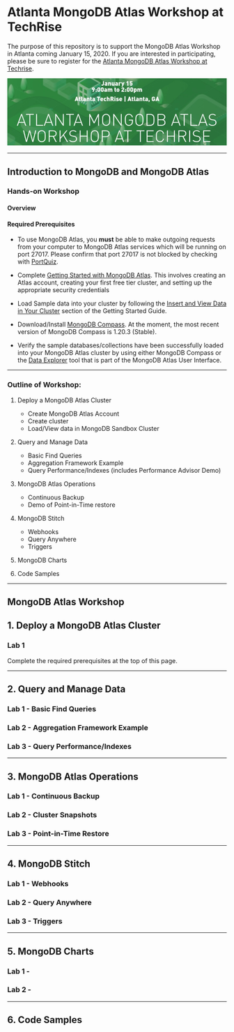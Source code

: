 # Atlanta MongoDB Atlas Workshop at TechRise
The purpose of this repository is to support the MongoDB Atlas Workshop in Atlanta coming January 15, 2020.  If you are interested in participating, please be sure to register
for the [Atlanta MongoDB Atlas Workshop at Techrise](https://atlmdbatlasworkshoptechrise.splashthat.com/). 

![](img/Atlanta_MongoDB_Atlas_Workshop_At_TechRise.jpg)

---

## Introduction to MongoDB and MongoDB Atlas
### Hands-on Workshop
#### Overview


#### Required Prerequisites

* To use MongoDB Atlas, you **must** be able to make outgoing requests from your computer
to MongoDB Atlas services which will be running on port 27017.  Please confirm that port
27017 is not blocked by checking with [PortQuiz](http://portquiz.net:27017/).

* Complete [Getting Started with MongoDB Atlas](https://docs.atlas.mongodb.com/getting-started/). This involves creating an Atlas account, creating your first
free tier cluster, and setting up the appropriate security credentials

* Load Sample data into your cluster by following the [Insert and View Data in Your Cluster](https://docs.atlas.mongodb.com/tutorial/insert-data-into-your-cluster/)
section of the Getting Started Guide.

* Download/Install [MongoDB Compass](https://www.mongodb.com/products/compass).  At the moment,
the most recent version of MongoDB Compass is 1.20.3 (Stable).

* Verify the sample databases/collections have been successfully loaded into your
MongoDB Atlas cluster by using either MongoDB Compass or the [Data Explorer](https://docs.atlas.mongodb.com/data-explorer/index.html)
tool that is part of the MongoDB Atlas User Interface.

---

### Outline of Workshop:

1.  Deploy a MongoDB Atlas Cluster
    * Create MongoDB Atlas Account
    * Create cluster
    * Load/View data in MongoDB Sandbox Cluster
    
2.  Query and Manage Data
    * Basic Find Queries
    * Aggregation Framework Example
    * Query Performance/Indexes (includes Performance Advisor Demo)
    
3.  MongoDB Atlas Operations
    * Continuous Backup
    * Demo of Point-in-Time restore
    
4.  MongoDB Stitch
    * Webhooks
    * Query Anywhere
    * Triggers
    
5.  MongoDB Charts

6.  Code Samples

---

## MongoDB Atlas Workshop 

## 1.  Deploy a MongoDB Atlas Cluster 
### Lab 1
Complete the required prerequisites at the top of this page.

---

## 2.  Query and Manage Data 
### Lab 1 - Basic Find Queries 

### Lab 2 - Aggregation Framework Example

### Lab 3 - Query Performance/Indexes 

---

## 3.  MongoDB Atlas Operations 
### Lab 1 - Continuous Backup

### Lab 2 - Cluster Snapshots 

### Lab 3 - Point-in-Time Restore

---

## 4.  MongoDB Stitch
### Lab 1 - Webhooks

### Lab 2 - Query Anywhere 

### Lab 3 - Triggers

---

## 5.  MongoDB Charts
### Lab 1 - 

### Lab 2 - 

---

## 6.  Code Samples
